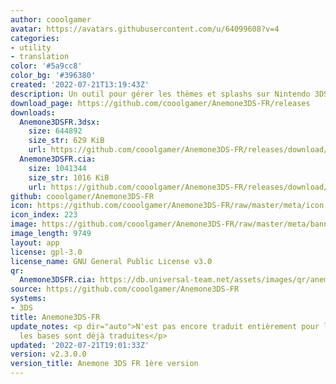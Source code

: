 ```yaml
---
author: cooolgamer
avatar: https://avatars.githubusercontent.com/u/64099608?v=4
categories:
- utility
- translation
color: '#5a9cc8'
color_bg: '#396380'
created: '2022-07-21T13:19:43Z'
description: Un outil pour gérer les thèmes et splashs sur Nintendo 3DS
download_page: https://github.com/cooolgamer/Anemone3DS-FR/releases
downloads:
  Anemone3DSFR.3dsx:
    size: 644892
    size_str: 629 KiB
    url: https://github.com/cooolgamer/Anemone3DS-FR/releases/download/v2.3.0.0/Anemone3DSFR.3dsx
  Anemone3DSFR.cia:
    size: 1041344
    size_str: 1016 KiB
    url: https://github.com/cooolgamer/Anemone3DS-FR/releases/download/v2.3.0.0/Anemone3DSFR.cia
github: cooolgamer/Anemone3DS-FR
icon: https://github.com/cooolgamer/Anemone3DS-FR/raw/master/meta/icon.png
icon_index: 223
image: https://github.com/cooolgamer/Anemone3DS-FR/raw/master/meta/banner.png
image_length: 9749
layout: app
license: gpl-3.0
license_name: GNU General Public License v3.0
qr:
  Anemone3DSFR.cia: https://db.universal-team.net/assets/images/qr/anemone3dsfr-cia.png
source: https://github.com/cooolgamer/Anemone3DS-FR
systems:
- 3DS
title: Anemone3DS-FR
update_notes: <p dir="auto">N'est pas encore traduit entièrement pour le moment, mais
  les bases sont déjà traduites</p>
updated: '2022-07-21T19:01:33Z'
version: v2.3.0.0
version_title: Anemone 3DS FR 1ère version
---
```

